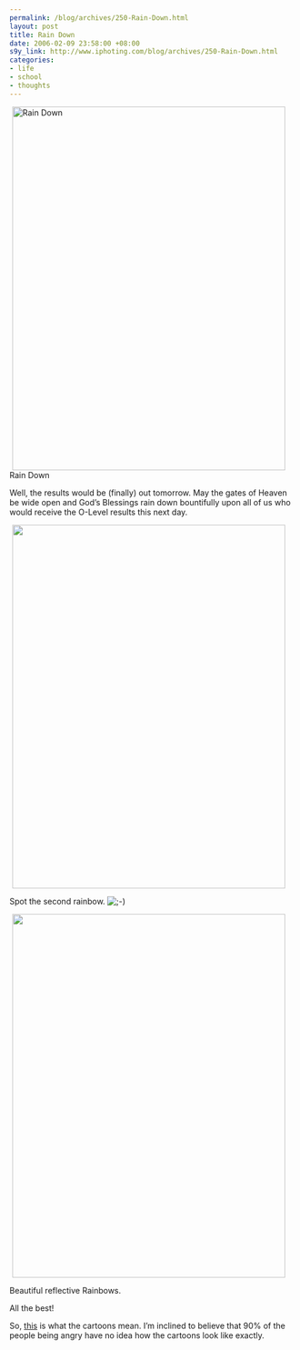```yaml
--- 
permalink: /blog/archives/250-Rain-Down.html
layout: post
title: Rain Down
date: 2006-02-09 23:58:00 +08:00
s9y_link: http://www.iphoting.com/blog/archives/250-Rain-Down.html
categories: 
- life
- school
- thoughts
---
```

<p class="whiteline"><div class="serendipity_imageComment_center" style="width: 480px"><div class="serendipity_imageComment_img"><img width='480' height='640' border='0' hspace='5' src='http://static-s3.iphoting.com/blog/uploads/School/RainDown.jpg' alt='Rain Down' /></div><div class="serendipity_imageComment_txt">Rain Down</div></div>
</p><p class="whiteline"><p>Well, the results would be (finally) out tomorrow. May the gates of Heaven be wide open and God&#8217;s Blessings rain down bountifully upon all of us who would receive the O-Level results this next day.</p>
</p><p class="whiteline"><p><img width='480' height='640' border='0' hspace='5' src='http://static-s3.iphoting.com/blog/uploads/Life/Rainbow-2.jpg' alt='' /></p>
</p><p class="whiteline"><p>Spot the second rainbow. <img src="http://static-s3.iphoting.com/blog/templates/default/img/emoticons/wink.png" alt=";-)" style="display: inline; vertical-align: bottom;" class="emoticon" /></p>
</p><p class="whiteline"><p><img width='480' height='640' border='0' hspace='5' src='http://static-s3.iphoting.com/blog/uploads/Life/Rainbow-1.jpg' alt='' /></p>
</p><p class="whiteline"><p>Beautiful reflective Rainbows.</p>
</p><p class="whiteline"><p>All the best!</p>
</p><p class="break"><p>So, <a onclick="_gaq.push(['_trackPageview', '/extlink/news.bbc.co.uk/2/hi/middle_east/4693292.stm']);"  href="http://news.bbc.co.uk/2/hi/middle_east/4693292.stm">this</a> is what the cartoons mean. I&#8217;m inclined to believe that 90% of the people being angry have no idea how the cartoons look like exactly.</p></p>
